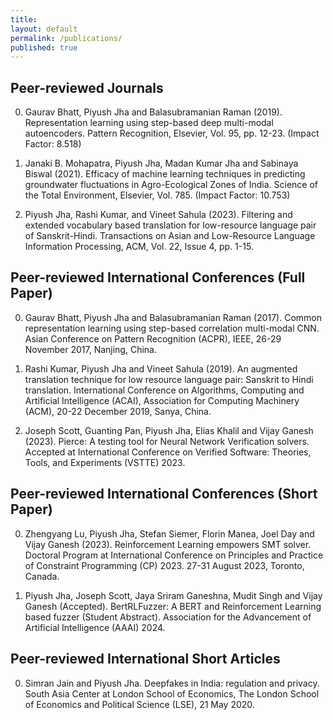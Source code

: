 ```yaml
---
title:
layout: default
permalink: /publications/
published: true
---
```


## Peer-reviewed Journals

0.	Gaurav Bhatt, Piyush Jha and Balasubramanian Raman (2019). Representation learning using step-based deep multi-modal autoencoders. Pattern Recognition, Elsevier, Vol. 95, pp. 12-23. (Impact Factor: 8.518)

0. Janaki B. Mohapatra, Piyush Jha, Madan Kumar Jha and Sabinaya Biswal (2021). Efficacy of machine learning techniques in predicting groundwater fluctuations in Agro-Ecological Zones of India. Science of the Total Environment, Elsevier, Vol. 785. (Impact Factor: 10.753)

0. Piyush Jha, Rashi Kumar, and Vineet Sahula (2023). Filtering and extended vocabulary based translation for low-resource language pair of Sanskrit-Hindi. Transactions on Asian and Low-Resource Language Information Processing, ACM, Vol. 22, Issue 4, pp. 1-15.

## Peer-reviewed International Conferences (Full Paper)

0. Gaurav Bhatt, Piyush Jha and Balasubramanian Raman (2017). Common representation learning using step-based correlation multi-modal CNN. Asian Conference on Pattern Recognition (ACPR), IEEE, 26-29 November 2017, Nanjing, China.

0. Rashi Kumar, Piyush Jha and Vineet Sahula (2019). An augmented translation technique for low resource language pair: Sanskrit to Hindi translation. International Conference on Algorithms, Computing and Artificial Intelligence (ACAI), Association for Computing Machinery (ACM), 20-22 December 2019, Sanya, China.

0. Joseph Scott, Guanting Pan, Piyush Jha, Elias Khalil and Vijay Ganesh (2023). Pierce: A testing tool for Neural Network Verification solvers. Accepted at International Conference on Verified Software: Theories, Tools, and Experiments (VSTTE) 2023.

## Peer-reviewed International Conferences (Short Paper)

0. Zhengyang Lu, Piyush Jha, Stefan Siemer, Florin Manea, Joel Day and Vijay Ganesh (2023). Reinforcement Learning empowers SMT solver. Doctoral Program at International Conference on Principles and Practice of Constraint Programming (CP) 2023. 27-31 August 2023, Toronto, Canada.

0. Piyush Jha, Joseph Scott, Jaya Sriram Ganeshna, Mudit Singh and Vijay Ganesh (Accepted). BertRLFuzzer: A BERT and Reinforcement Learning based fuzzer (Student Abstract). Association for the Advancement of Artificial Intelligence (AAAI) 2024.

## Peer-reviewed International Short Articles

0. Simran Jain and Piyush Jha. Deepfakes in India: regulation and privacy. South Asia Center at London School of Economics, The London School of Economics and Political Science (LSE), 21 May 2020. 

